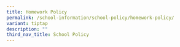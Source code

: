 ```yaml
---
title: Homework Policy
permalink: /school-information/school-policy/homework-policy/
variant: tiptap
description: ""
third_nav_title: School Policy
---
```

